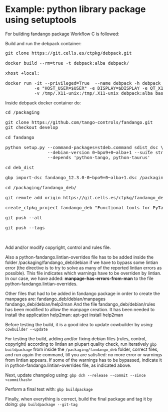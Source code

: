 Example: python library package using setuptools
=========================================


For building fandango package Workflow C is followed:


Build and run the debpack container:
<pre>
git clone https://git.cells.es/ctpkg/debpack.git

docker build --rm=true -t debpack:alba debpack/

xhost +local:

docker run -it --privileged=True  --name debpack -h debpack \
           -e "HOST_USER=$USER" -e DISPLAY=$DISPLAY -e QT_X11_NO_MITSHM=1 \
           -v /tmp/.X11-unix:/tmp/.X11-unix debpack:alba bash
</pre>


Inside debpack docker container do:
<pre>
cd /packaging

git clone https://github.com/tango-controls/fandango.git
git checkout develop

cd fandango

python setup.py --command-packages=stdeb.command sdist_dsc \
                --debian-version 0~bpo9+0~alba+1 --suite stretch-backports \
                --depends 'python-tango, python-taurus'

cd deb_dist

gbp import-dsc fandango_12.3.0-0~bpo9+0~alba+1.dsc /packaging/fandango_deb --pristine-tar

cd /packaging/fandango_deb/

git remote add origin https://git.cells.es/ctpkg/fandango_deb.git

create_ctpkg_project fandango_deb "Functional tools for PyTango / Tango Control System" "lib, python, ALL, mrosanes" 

git push --all

git push --tags


</pre>


Add and/or modify copyright, control and rules file.

Also a python-fandango.lintian-overrides file has to be added inside the folder
/packaging/fandango_deb/debian if we have to bypass some lintian error 
(the directive is to try to solve as many of the reported lintian errors
as possible). This file indicates which warnings have to be overriden by lintian. 
In our case, we have added: **manpage-has-errors-from-man** to the file 
python-fandango.lintian-overrides.


Other files that had to be added in fandango package in order to create the 
manpages are:
fandango_deb/debian/manpages
fandango_deb/debian/help2man
And the file fandango_deb/debian/rules has been modified to allow the manpage
creation.
It has been needed to install the application help2man: apt-get install help2man



Before testing the build, it is a good idea to update cowbuilder by using:
`cowbuilder --update`

For testing the build, adding and/or fixing debian files (rules, control, copyright) 
according to lintian an piupart quality check, run iteratively `gbp buildpackage` 
from inside the `/packaging/fandango_deb` folder, correct files, and run again the command,
till you are satisfied: no more error or warnings from lintian appears. If some
of the warnings has to be bypassed, indicate it in python-fandango.lintian-overrides
file, as indicated above.

Next, update changelog using:
`gbp dch --release --commit --since <commithash>`

Perform a final test with:
`gbp buildpackage` 

Finally, when everything is correct, build the final package and tag it by doing:
`gbp buildpackage --git-tag`




